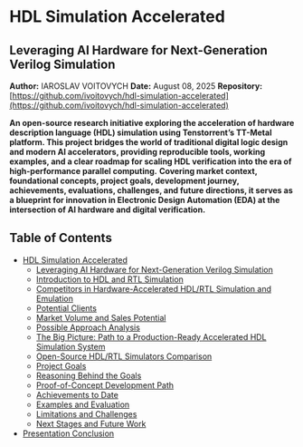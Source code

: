 # HDL Simulation Accelerated

## Leveraging AI Hardware for Next-Generation Verilog Simulation

**Author:** IAROSLAV VOITOVYCH
**Date:** August 08, 2025
**Repository:** [https://github.com/ivoitovych/hdl-simulation-accelerated](https://github.com/ivoitovych/hdl-simulation-accelerated)

**An open-source research initiative exploring the acceleration of hardware description language (HDL) simulation using Tenstorrent’s TT-Metal platform. This project bridges the world of traditional digital logic design and modern AI accelerators, providing reproducible tools, working examples, and a clear roadmap for scaling HDL verification into the era of high-performance parallel computing.**
**Covering market context, foundational concepts, project goals, development journey, achievements, evaluations, challenges, and future directions, it serves as a blueprint for innovation in Electronic Design Automation (EDA) at the intersection of AI hardware and digital verification.**


## Table of Contents

- [HDL Simulation Accelerated](#hdl-simulation-accelerated)
  - [Leveraging AI Hardware for Next-Generation Verilog Simulation](#leveraging-ai-hardware-for-next-generation-verilog-simulation)
  - [Introduction to HDL and RTL Simulation](#introduction-to-hdl-and-rtl-simulation)
  - [Competitors in Hardware-Accelerated HDL/RTL Simulation and Emulation](#competitors-in-hardware-accelerated-hdlrtl-simulation-and-emulation)
  - [Potential Clients](#potential-clients)
  - [Market Volume and Sales Potential](#market-volume-and-sales-potential)
  - [Possible Approach Analysis](#possible-approach-analysis)
  - [The Big Picture: Path to a Production-Ready Accelerated HDL Simulation System](#the-big-picture-path-to-a-production-ready-accelerated-hdl-simulation-system)
  - [Open-Source HDL/RTL Simulators Comparison](#open-source-hdlrtl-simulators-comparison)
  - [Project Goals](#project-goals)
  - [Reasoning Behind the Goals](#reasoning-behind-the-goals)
  - [Proof-of-Concept Development Path](#proof-of-concept-development-path)
  - [Achievements to Date](#achievements-to-date)
  - [Examples and Evaluation](#examples-and-evaluation)
  - [Limitations and Challenges](#limitations-and-challenges)
  - [Next Stages and Future Work](#next-stages-and-future-work)
- [Presentation Conclusion](#presentation-conclusion)


